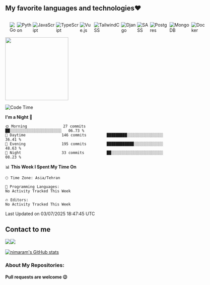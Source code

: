 

<h2> My favorite languages and technologies❤</h2>
<div style="display:flex;padding:1em">

<img class="margin-left:20px;" alt="Go" src="https://img.shields.io/badge/go-%2300ADD8.svg?&style=for-the-badge&logo=go&logoColor=white"/>
&nbsp;
<img alt="Python" src="https://img.shields.io/badge/python%20-%2314354C.svg?&style=for-the-badge&logo=python&logoColor=white"/>
&nbsp;
<img alt="JavaScript" src="https://img.shields.io/badge/javascript%20-%23323330.svg?&style=for-the-badge&logo=javascript&logoColor=%23F7DF1E"/>
&nbsp;
<img alt="TypeScript" src="https://img.shields.io/badge/typescript%20-%23007ACC.svg?&style=for-the-badge&logo=typescript&logoColor=white"/>
&nbsp;
<img alt="Vue.js" src="https://img.shields.io/badge/vuejs%20-%2335495e.svg?&style=for-the-badge&logo=vue.js&logoColor=%234FC08D"/>
&nbsp;
<img alt="TailwindCSS" src="https://img.shields.io/badge/tailwindcss%20-%2338B2AC.svg?&style=for-the-badge&logo=tailwind-css&logoColor=white"/>
&nbsp;
<img alt="Django" src="https://img.shields.io/badge/django%20-%23092E20.svg?&style=for-the-badge&logo=django&logoColor=white"/>
&nbsp;
<img alt="SASS" src="https://img.shields.io/badge/SASS%20-hotpink.svg?&style=for-the-badge&logo=SASS&logoColor=white"/>
&nbsp;
<img alt="Postgres" src ="https://img.shields.io/badge/postgres-%23316192.svg?&style=for-the-badge&logo=postgresql&logoColor=white"/>
&nbsp;
<img alt="MongoDB" src ="https://img.shields.io/badge/MongoDB-%234ea94b.svg?&style=for-the-badge&logo=mongodb&logoColor=white"/>
&nbsp;
<img alt="Docker" src="https://img.shields.io/badge/docker%20-%230db7ed.svg?&style=for-the-badge&logo=docker&logoColor=white"/>
<br>

</div>
<div>
 <a href="http://www.coffeete.ir/nimaram">
       <img src="http://www.coffeete.ir/images/buttons/lemonchiffon.png" style="width:200px;" />
</a>
</div>

<!--START_SECTION:waka-->
![Code Time](http://img.shields.io/badge/Code%20Time-267%20hrs%2025%20mins-blue)

**I'm a Night 🦉** 

```text
🌞 Morning                27 commits          ██░░░░░░░░░░░░░░░░░░░░░░░   06.73 % 
🌆 Daytime                146 commits         █████████░░░░░░░░░░░░░░░░   36.41 % 
🌃 Evening                195 commits         ████████████░░░░░░░░░░░░░   48.63 % 
🌙 Night                  33 commits          ██░░░░░░░░░░░░░░░░░░░░░░░   08.23 % 
```


📊 **This Week I Spent My Time On** 

```text
🕑︎ Time Zone: Asia/Tehran

💬 Programming Languages: 
No Activity Tracked This Week

🔥 Editors: 
No Activity Tracked This Week
```


 Last Updated on 03/07/2025 18:47:45 UTC
<!--END_SECTION:waka-->
<h2>Contact to me</h2>
<div style="display:flex">
<a href="mailto:aramnima50@gmail.com"><img src="https://img.shields.io/badge/ARAMNIMA50@GMAIL.COM-D14836?style=for-the-badge&logo=gmail&logoColor=white"></a>
 <a href="https://www.linkedin.com/in/nima-aram-6579a2218/"><img src="https://img.shields.io/badge/LinkedIn-0077B5?style=for-the-badge&logo=linkedin&logoColor=white" /></a> 
</div>
<br>
<a href="http://www.github.com/nimaram"><img src="https://github-readme-stats.vercel.app/api?username=nimaram&show_icons=true&hide=&count_private=true&title_color=0891b2&text_color=ffffff&icon_color=0891b2&bg_color=1c1917&hide_border=true&show_icons=true" alt="nimaram's GitHub stats" /></a>


<h3>About My Repositories:</h3>
<h4> Pull requests are welcome 😉</h4>
